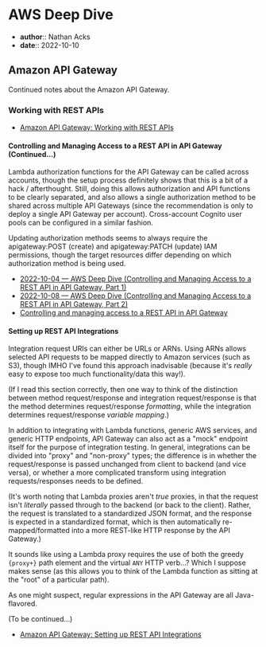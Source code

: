 # AWS Deep Dive

* **author**:: Nathan Acks
* **date**:: 2022-10-10

## Amazon API Gateway

Continued notes about the Amazon API Gateway.

### Working with REST APIs

* [Amazon API Gateway: Working with REST APIs](https://docs.aws.amazon.com/apigateway/latest/developerguide/apigateway-rest-api.html)

#### Controlling and Managing Access to a REST API in API Gateway (Continued…)

Lambda authorization functions for the API Gateway can be called across accounts, though the setup process definitely shows that this is a bit of a hack / afterthought. Still, doing this allows authorization and API functions to be clearly separated, and also allows a single authorization method to be shared across multiple API Gateways (since the recommendation is only to deploy a single API Gateway per account). Cross-account Cognito user pools can be configured in a similar fashion.

Updating authorization methods seems to always require the apigateway:POST (create) and apigateway:PATCH (update) IAM permissions, though the target resources differ depending on which authorization method is being used.

* [2022-10-04 — AWS Deep Dive (Controlling and Managing Access to a REST API in API Gateway, Part 1)](2022-10-04-aws-deep-dive.md)
* [2022-10-08 — AWS Deep Dive (Controlling and Managing Access to a REST API in API Gateway, Part 2)](2022-10-08-aws-deep-dive.md)
* [Controlling and managing access to a REST API in API Gateway](https://docs.aws.amazon.com/apigateway/latest/developerguide/apigateway-control-access-to-api.html)

#### Setting up REST API Integrations

Integration request URIs can either be URLs or ARNs. Using ARNs allows selected API requests to be mapped directly to Amazon services (such as S3), though IMHO I've found this approach inadvisable (because it's *really* easy to expose too much functionality/data this way!).

(If I read this section correctly, then one way to think of the distinction between method request/response and integration request/response is that the method determines request/response *formatting*, while the integration determines request/response *variable mapping*.)

In addition to integrating with Lambda functions, generic AWS services, and generic HTTP endpoints, API Gateway can also act as a "mock" endpoint itself for the purpose of integration testing. In general, integrations can be divided into "proxy" and "non-proxy" types; the difference is in whether the request/response is passed unchanged from client to backend (and vice versa), or whether a more complicated transform using integration requests/responses needs to be defined.

(It's worth noting that Lambda proxies aren't *true* proxies, in that the request isn't *literally* passed through to the backend (or back to the client). Rather, the request is translated to a standardized JSON format, and the response is expected in a standardized format, which is then automatically re-mapped/formatted into a more REST-like HTTP response by the API Gateway.)

It sounds like using a Lambda proxy requires the use of both the greedy `{proxy+}` path element and the virtual `ANY` HTTP verb…? Which I suppose makes sense (as this allows you to think of the Lambda function as sitting at the "root" of a particular path).

As one might suspect, regular expressions in the API Gateway are all Java-flavored.

(To be continued…)

* [Amazon API Gateway: Setting up REST API Integrations](https://docs.aws.amazon.com/apigateway/latest/developerguide/how-to-integration-settings.html)
